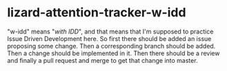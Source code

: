 # lizard-attention-tracker-w-idd

"w-idd" means "_with IDD_", and that means that I'm supposed to practice Issue Driven Development here. So first there should be added an issue proposing some change. Then a corresponding branch should be added. Then a change should be implemented in it. Then there should be a review and finally a pull request and merge to get that change into master.

